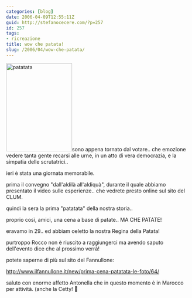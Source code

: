 ```yaml
---
categories: [blog]
date: 2006-04-09T12:55:11Z
guid: http://stefanocecere.com/?p=257
id: 257
tags:
- ricreazione
title: wow che patata!
slug: /2006/04/wow-che-patata/
---
```


<img src="http://stefanocecere.com/wp-content/uploads/sites/3/2006/04/patatata.jpg" alt="patatata" width="180" height="240" class="alignleft size-full wp-image-5484" />sono appena tornato dal votare.. che emozione vedere tanta gente recarsi alle urne, in un atto di vera democrazia, e la simpatia delle scrutatrici..

ieri è stata una giornata memorabile.

prima il convegno "dall'aldilà all'aldiquà", durante il quale abbiamo presentato il video sulle esperienze.. che vedrete presto online sul sito del CLUM.

quindi la sera la prima "patatata" della nostra storia..
  
proprio così, amici, una cena a base di patate.. MA CHE PATATE!

eravamo in 29.. ed abbiam oeletto la nostra Regina della Patata!
  
purtroppo Rocco non è riuscito a raggiungerci ma avendo saputo dell'evento dice che al prossimo verrà!

potete saperne di più sul sito del Fannullone:
  
<http://www.ilfannullone.it/new/prima-cena-patatata-le-foto/64/>

saluto con enorme affetto Antonella che in questo momento è in Marocco per attività. (anche la Cetty! 🙂